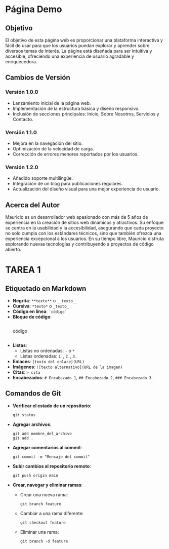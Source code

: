 # Página Demo

## Objetivo
El objetivo de esta página web es proporcionar una plataforma interactiva y fácil de usar para que los usuarios puedan explorar y aprender sobre diversos temas de interés. La página está diseñada para ser intuitiva y accesible, ofreciendo una experiencia de usuario agradable y enriquecedora.

## Cambios de Versión
### Versión 1.0.0
- Lanzamiento inicial de la página web.
- Implementación de la estructura básica y diseño responsivo.
- Inclusión de secciones principales: Inicio, Sobre Nosotros, Servicios y Contacto.

### Versión 1.1.0
- Mejora en la navegación del sitio.
- Optimización de la velocidad de carga.
- Corrección de errores menores reportados por los usuarios.

### Versión 1.2.0
- Añadido soporte multilingüe.
- Integración de un blog para publicaciones regulares.
- Actualización del diseño visual para una mejor experiencia de usuario.

## Acerca del Autor
Mauricio es un desarrollador web apasionado con más de 5 años de experiencia en la creación de sitios web dinámicos y atractivos. Su enfoque se centra en la usabilidad y la accesibilidad, asegurando que cada proyecto no solo cumpla con los estándares técnicos, sino que también ofrezca una experiencia excepcional a los usuarios. En su tiempo libre, Mauricio disfruta explorando nuevas tecnologías y contribuyendo a proyectos de código abierto.

# TAREA 1

## Etiquetado en Markdown

- **Negrita**: `**texto**` o `__texto__`
- **Cursiva**: `*texto*` o `_texto_`
- **Código en línea**: `` `código` ``
- **Bloque de código**: 
    ``` 
    ```
    código
    ```
    ```
- **Listas**:
  - Listas no ordenadas: `-` o `*`
  - Listas ordenadas: `1.`, `2.`, `3.`
- **Enlaces**: `[texto del enlace](URL)`
- **Imágenes**: `![texto alternativo](URL de la imagen)`
- **Citas**: `> cita`
- **Encabezados**: `# Encabezado 1`, `## Encabezado 2`, `### Encabezado 3`.

## Comandos de Git


- **Verificar el estado de un repositorio**:
  ```
  git status
  ```

- **Agregar archivos**:
  ```
  git add nombre_del_archivo
  git add .
  ```

- **Agregar comentarios al commit**:
  ```
  git commit -m "Mensaje del commit"
  ```

- **Subir cambios al repositorio remoto**:
  ```
  git push origin main
  ```

- **Crear, navegar y eliminar ramas**:
  - Crear una nueva rama:
    ```
    git branch feature
    ```
  - Cambiar a una rama diferente:
    ```
    git checkout feature
    ```
  - Eliminar una rama:
    ```
    git branch -d feature
    ```